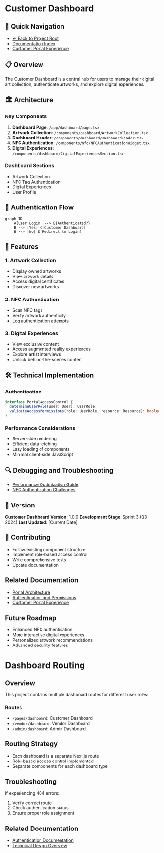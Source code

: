 # Customer Dashboard

## 🔗 Quick Navigation
- [← Back to Project Root](/README.md)
- [Documentation Index](/docs/README.md)
- [Customer Portal Experience](/docs/customer-portal-experience.md)

## 📋 Overview
The Customer Dashboard is a central hub for users to manage their digital art collection, authenticate artworks, and explore digital experiences.

## 🏛 Architecture

### Key Components
1. **Dashboard Page**: `/app/dashboard/page.tsx`
2. **Artwork Collection**: `/components/dashboard/ArtworkCollection.tsx`
3. **Dashboard Header**: `/components/dashboard/DashboardHeader.tsx`
4. **NFC Authentication**: `/components/nfc/NFCAuthenticationWidget.tsx`
5. **Digital Experiences**: `/components/dashboard/DigitalExperiencesSection.tsx`

### Dashboard Sections
- Artwork Collection
- NFC Tag Authentication
- Digital Experiences
- User Profile

## 🔐 Authentication Flow
```mermaid
graph TD
    A[User Login] --> B{Authenticated?}
    B --> |Yes| C[Customer Dashboard]
    B --> |No| D[Redirect to Login]
```

## 🚀 Features

### 1. Artwork Collection
- Display owned artworks
- View artwork details
- Access digital certificates
- Discover new artworks

### 2. NFC Authentication
- Scan NFC tags
- Verify artwork authenticity
- Log authentication attempts

### 3. Digital Experiences
- View exclusive content
- Access augmented reality experiences
- Explore artist interviews
- Unlock behind-the-scenes content

## 🛠 Technical Implementation

### Authentication
```typescript
interface PortalAccessControl {
  determineUserRole(user: User): UserRole
  validateAccessPermissions(role: UserRole, resource: Resource): boolean
}
```

### Performance Considerations
- Server-side rendering
- Efficient data fetching
- Lazy loading of components
- Minimal client-side JavaScript

## 🔍 Debugging and Troubleshooting
- [Performance Optimization Guide](/docs/performance-optimization.md)
- [NFC Authentication Challenges](/docs/nfc-certification-current-status.md)

## 📝 Version
**Customer Dashboard Version**: 1.0.0
**Development Stage**: Sprint 3 (Q3 2024)
**Last Updated**: [Current Date]

## 🤝 Contributing
- Follow existing component structure
- Implement role-based access control
- Write comprehensive tests
- Update documentation

## Related Documentation
- [Portal Architecture](/docs/portal-architecture.md)
- [Authentication and Permissions](/docs/authentication-permissions.md)
- [Customer Portal Experience](/docs/customer-portal-experience.md)

## Future Roadmap
- Enhanced NFC authentication
- More interactive digital experiences
- Personalized artwork recommendations
- Advanced security features

# Dashboard Routing

## Overview
This project contains multiple dashboard routes for different user roles:

### Routes
- `/pages/dashboard`: Customer Dashboard
- `/vendor/dashboard`: Vendor Dashboard
- `/admin/dashboard`: Admin Dashboard

## Routing Strategy
- Each dashboard is a separate Next.js route
- Role-based access control implemented
- Separate components for each dashboard type

## Troubleshooting
If experiencing 404 errors:
1. Verify correct route
2. Check authentication status
3. Ensure proper role assignment

## Related Documentation
- [Authentication Documentation](/docs/authentication/README.md)
- [Technical Design Overview](/docs/technical-design/overview.md) 